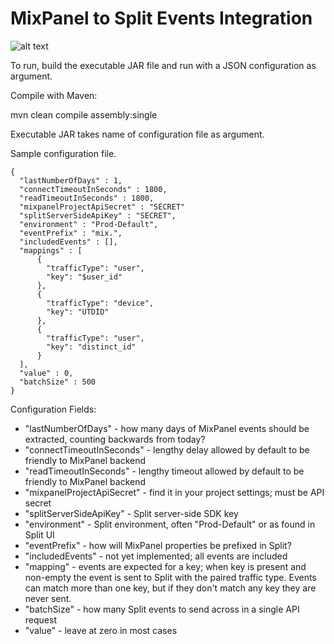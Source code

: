 # MixPanel to Split Events Integration

![alt text](http://www.cortazar-split.com/MixPanel2Split.png)

To run, build the executable JAR file and run with a JSON configuration as argument.

Compile with Maven:

mvn clean compile assembly:single

Executable JAR takes name of configuration file as argument.

Sample configuration file.
```
{
  "lastNumberOfDays" : 1,
  "connectTimeoutInSeconds" : 1800,
  "readTimeoutInSeconds" : 1800,
  "mixpanelProjectApiSecret" : "SECRET"
  "splitServerSideApiKey" : "SECRET",
  "environment" : "Prod-Default",
  "eventPrefix" : "mix.",
  "includedEvents" : [],
  "mappings" : [
  	  {
        "trafficType": "user",
        "key": "$user_id"
      },
      {
        "trafficType": "device",
        "key": "UTDID"
      },
      {
        "trafficType": "user",
        "key": "distinct_id"
  	  }
  ],  
  "value" : 0,
  "batchSize" : 500  
}
```
Configuration Fields:

* "lastNumberOfDays" - how many days of MixPanel events should be extracted, counting backwards from today?
* "connectTimeoutInSeconds" - lengthy delay allowed by default to be friendly to MixPanel backend
* "readTimeoutInSeconds" - lengthy timeout allowed by default to be friendly to MixPanel backend
* "mixpanelProjectApiSecret" - find it in your project settings; must be API secret
* "splitServerSideApiKey" - Split server-side SDK key 
* "environment" - Split environment, often "Prod-Default" or as found in Split UI
* "eventPrefix" - how will MixPanel properties be prefixed in Split?
* "includedEvents" - not yet implemented; all events are included
* "mapping" - events are expected for a key; when key is present and non-empty the event is sent to Split with the paired traffic type.  Events can match more than one key, but if they don't match any key they are never sent.
* "batchSize" - how many Split events to send across in a single API request
* "value" - leave at zero in most cases
